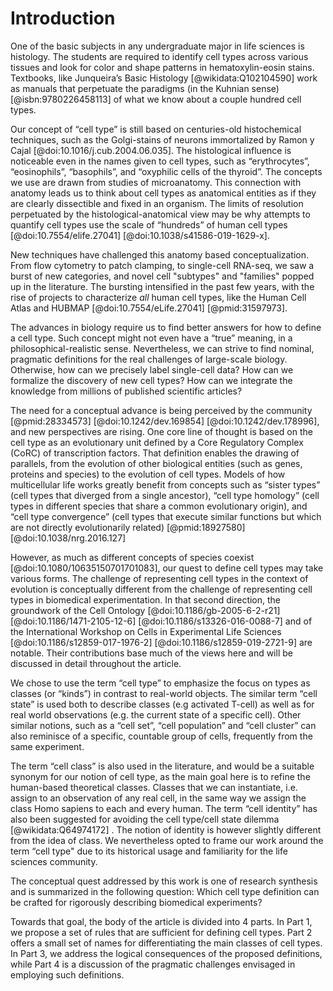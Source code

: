 # Introduction

One of the basic subjects in any undergraduate major in life sciences is histology. The students are required to identify cell types across various tissues and look for color and shape patterns in hematoxylin-eosin stains. Textbooks, like Junqueira’s Basic Histology [@wikidata:Q102104590] work as manuals that perpetuate the paradigms (in the Kuhnian sense) [@isbn:9780226458113] of what we know about a couple hundred cell types.

Our concept of “cell type” is still based on centuries-old histochemical techniques, such as the Golgi-stains of neurons immortalized by Ramon y Cajal [@doi:10.1016/j.cub.2004.06.035]. The histological influence is noticeable even in the names given to cell types, such as “erythrocytes”, “eosinophils”, “basophils”, and “oxyphilic cells of the thyroid”. The concepts we use are drawn from studies of microanatomy. This connection with anatomy leads us to think about cell types as anatomical entities as if they are clearly dissectible and fixed in an organism. The limits of resolution perpetuated by the histological-anatomical view may be why attempts to quantify cell types use the scale of “hundreds” of human cell types [@doi:10.7554/elife.27041] [@doi:10.1038/s41586-019-1629-x].

New techniques have challenged this anatomy based conceptualization. From flow cytometry to patch clamping, to single-cell RNA-seq, we saw a burst of new categories, and novel cell "subtypes" and "families" popped up in the literature. The bursting intensified in the past few years, with the rise of projects to characterize _all_ human cell types, like the Human Cell Atlas and HUBMAP [@doi:10.7554/eLife.27041] [@pmid:31597973].

The advances in biology require us to find better answers for how to define a cell type. Such concept might not even have a “true” meaning, in a philosophical-realistic sense. Nevertheless, we can strive to find nominal, pragmatic definitions for the real challenges of large-scale biology. Otherwise, how can we precisely label single-cell data? How can we formalize the discovery of new cell types? How can we integrate the knowledge from millions of published scientific articles?

The need for a conceptual advance is being perceived by the community [@pmid:28334573] [@doi:10.1242/dev.169854] [@doi:10.1242/dev.178996], and new perspectives are rising. One core line of thought is based on the cell type as an evolutionary unit defined by a Core Regulatory Complex (CoRC) of transcription factors. That definition enables the drawing of parallels, from the evolution of other biological entities (such as genes, proteins and species) to the evolution of cell types. Models of how multicellular life works greatly benefit from concepts such as “sister types” (cell types that diverged from a single ancestor), “cell type homology” (cell types in different species that share a common evolutionary origin), and “cell type convergence” (cell types that execute similar functions but which are not directly evolutionarily related) [@pmid:18927580] [@doi:10.1038/nrg.2016.127] 

However, as much as different concepts of species coexist [@doi:10.1080/10635150701701083], our quest to define cell types may take various forms. The challenge of representing cell types in the context of evolution is conceptually different from the challenge of representing cell types in biomedical experimentation. In that second direction, the groundwork of the Cell Ontology [@doi:10.1186/gb-2005-6-2-r21] [@doi:10.1186/1471-2105-12-6] [@doi:10.1186/s13326-016-0088-7] and of the International Workshop on Cells in Experimental Life Sciences [@doi:10.1186/s12859-017-1976-2] [@doi:10.1186/s12859-019-2721-9] are notable. Their contributions base much of the views here and will be discussed in detail throughout the article.

We chose to use the term “cell type” to emphasize the focus on types as classes (or “kinds”) in contrast to real-world objects. The similar term “cell state” is used both to describe classes (e.g activated T-cell) as well as for real world observations (e.g. the current state of a specific cell). Other similar notions, such as a “cell set”, “cell population” and “cell cluster” can also reminisce of a specific, countable group of cells, frequently from the same experiment. 

The term “cell class” is also used in the literature, and would be a suitable synonym for our notion of cell type, as the main goal here is to refine the human-based theoretical classes. Classes that we can instantiate, i.e. assign to an observation of any real cell, in the same way we assign the class Homo sapiens to each and every human. The term “cell identity” has also been suggested for avoiding the cell type/cell state dilemma [@wikidata:Q64974172] . The notion of identity is however slightly different from the idea of class. We nevertheless opted to frame our work around the term “cell type" due to its historical usage and familiarity for the life sciences community.

The conceptual quest addressed by this work is one of research synthesis and is summarized in the following question: Which cell type definition can be crafted for rigorously describing biomedical experiments?

Towards that goal, the body of the article is divided into 4 parts. In Part 1, we propose a set of rules that are sufficient for defining cell types. Part 2 offers a small set of names for differentiating the main classes of cell types. In Part 3, we address the logical consequences of the proposed definitions, while Part 4 is a discussion of the pragmatic challenges envisaged in employing such definitions.